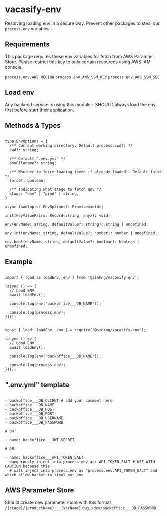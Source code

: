 # vacasify-env

Resolving loading env in a secure way. Prevent other packages to steal our ```process.env``` variables.

## Requirements

This package requires these env variables for fetch from AWS Paramter Store. Please restrict this key to only certain resources using AWS IAM console.

```process.env.AWS_REGION```
```process.env.AWS_SSM_KEY```
```process.env.AWS_SSM_SEC```

## Load env
Any backend service is using this module - SHOULD always load the env first before start their application.


## Methods & Types

```

type EnvOptions = {
  /** Current working directory. Default process.cwd() */
  cwd?: string;

  /** Default ".env.yml" */
  envFilename?: string;

  /** Whether to force loading (even if already loaded). Default false */
  force?: boolean;

  /** Indicating what stage to fetch env */
  stage: "dev" | "prod" | string,
}

async load(opts: EnvOptions): Promise<void>;

init(keyValuePairs: Record<string, any>): void;

env(envName: string, defaultValue?: string): string | undefined;

env.int(envName: string, defaultValue?: number): number | undefined;

env.bool(envName: string, defaultValue?: boolean): boolean | undefined;

```

## Example

```

import { load as loadEnv, env } from '@sinkng/vacasify-env';

(async () => {
  // Load ENV
  await loadEnv();

  console.log(env('backoffice___DB_NAME'));

  console.log(process.env);
})();

```


```

const { load: loadEnv, env } = require('@sinkng/vacasify-env');

(async () => {
  // Load ENV
  await loadEnv();

  console.log(env('backoffice___DB_NAME'));

  console.log(process.env);
})();

```


## ".env.yml" template

```

- backoffice___DB_CLIENT # add your comment here
- backoffice___DB_NAME
- backoffice___DB_HOST
- backoffice___DB_PORT
- backoffice___DB_USERNAME
- backoffice___DB_PASSWORD

# OR

- name: backoffice___JWT_SECRET

# OR

- name: backoffice___API_TOKEN_SALT
  dangerously-inject-into-process-env-as: API_TOKEN_SALT # USE WITH CAUTION because this
  # will inject into process.env as "process.env.API_TOKEN_SALT" and which allow hacker to steal our env

```

## AWS Parameter Store

Should create new parameter store with this format ```/{stage}/{productName}___{varName}``` e.g. ```/dev/backoffice___DB_PASSWORD```